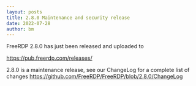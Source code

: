 ```yaml
---
layout: posts
title: 2.8.0 Maintenance and security release
date: 2022-07-28
author: bm
---
```


FreeRDP 2.8.0 has just been released and uploaded to

https://pub.freerdp.com/releases/


2.8.0 is a maintenance release, see our ChangeLog for a complete list of changes https://github.com/FreeRDP/FreeRDP/blob/2.8.0/ChangeLog
